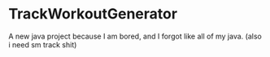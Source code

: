 # TrackWorkoutGenerator
A new java project because I am bored, and I forgot like all of my java. (also i need sm track shit)

